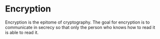 # Encryption

Encryption is the epitome of cryptography. The goal for encryption is to communicate in secrecy so that only the person who knows how to read it is able to read it.





